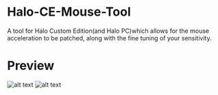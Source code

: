 # Halo-CE-Mouse-Tool
A tool for Halo Custom Edition(and Halo PC)which allows for the mouse acceleration to be patched, along with the fine tuning of your sensitivity.

# Preview
![alt text](https://i.imgur.com/KhKnlro.png)
![alt text](https://i.imgur.com/dbLoQzz.png)
